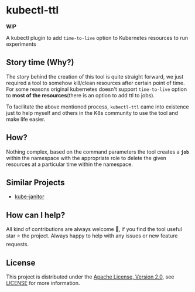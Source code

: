 # kubectl-ttl

**WIP**

A kubectl plugin to add `time-to-live` option to Kubernetes resources to run experiments

## Story time (Why?)

The story behind the creation of this tool is quite straight forward, we just required a tool to somehow kill/clean resources after certain point of time. For some reasons original kubernetes doesn't support `time-to-live` option to **most of the resources**(there is an option to add ttl to jobs). 

To facilitate the above mentioned process, `kubectl-ttl` came into existence just to help myself and others in the K8s community to use the tool and make life easier. 

## How?

Nothing complex, based on the command parameters the tool creates a **`job`** within the namespace with the appropriate role to delete the given resources at a particular time within the namespace.

## Similar Projects

- [kube-janitor](https://github.com/hjacobs/kube-janitor)

## How can I help?

All kind of contributions are always welcome 👏, if you find the tool useful star ⭐️ the project. Always happy to help with any issues or new feature requests. 

## License
This project is distributed under the [Apache License, Version 2.0](http://www.apache.org/licenses/LICENSE-2.0), see [LICENSE](./LICENSE) for more information.